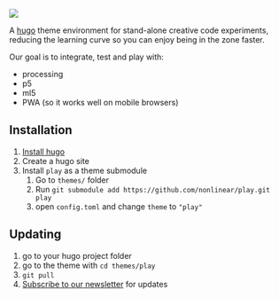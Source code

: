 ![](.html.svg)

A [hugo](https://gohugo.io/) theme environment for  stand-alone creative code experiments, reducing the learning curve so you can enjoy being in the zone faster.

Our goal is to integrate, test and play with:

- processing
- p5
- ml5
- PWA (so it works well on mobile browsers)

## Installation

1. [Install hugo](https://gohugo.io/getting-started/installing/)
1. Create a hugo site
1. Install `play` as a theme submodule
	1. Go to `themes/` folder
	1. Run `git submodule add https://github.com/nonlinear/play.git play`
	1. open `config.toml` and change `theme` to `"play"`

## Updating

1. go to your hugo project folder
1. go to the theme with `cd themes/play`
1. `git pull`
1. [Subscribe to our newsletter](https://tinyletter.com/nonlinear-play/) for updates

<!-- ## Troubleshoot: submodule + githubpages

Github generates flat blogs server-side, so submodule breaks because it renames folder with commit. flat blogs are meant to be client-side, so there's a way to prevent github from rebuilding it server-side:

1. force hugo to generate flat blog on `docs/` folder, instead of default `site/` 
1. add `publishDir = "docs"` on `config.toml`
1. on github settings, tell githubpages to point to `docs/` folder instead

## 

1. build hugo with `hugo`
1. push changes -->

<!-- ## Get informed

- [Subscribe to our newsletter](https://tinyletter.com/play/) for updates
- [Join our telegram group](https://t.me/joinchat/IZcW2U4HflaCQj1G) for questions, troubleshooting, etc -->